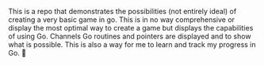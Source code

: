 This is a repo that demonstrates the possibilities (not entirely ideal) of creating a very basic game in go. This is in no way comprehensive or display the most optimal way to create a game but
displays the capabilities of using Go. Channels Go routines and pointers are displayed and to show what is possible.
This is also a way for me to learn and track my progress in Go. 🐹